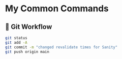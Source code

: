 # My Common Commands

## 🚀 Git Workflow
```bash
git status
git add -A
git commit -m "changed revalidate times for Sanity"
git push origin main

